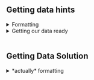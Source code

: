 ## Getting data hints

<details>
    <summary>Formatting</summary>

There's a lot of data we're gonna need to print out, and the best way to do it with with an **fstring**!

```py
    website = "fstring.help"
    print(f"Go to this website for some hints: {fstring.help}")
```

</details>

<details>
    <summary>Getting our data ready</summary>

Well, let's think about what data we need: The `last_name`, the `first_initial`, the `title`, and the `year` of publication. Let's put these into some variables:

```py
    last_name = self.author.split(" ")[?]
    first_initial = self.author.split(" ")[?][?]
    title = self.title
    year = self.year
```

I'm not gonna give you the indexes just yet, you can do those yourselves.

</details>
<br />

## Getting Data Solution

<details>
    <summary>*actually* formatting</summary>

```py
    class Book:
        def __init__(self, title: str, author: str, year: int):
            self.title = title
            self.author = author
            self.year = year

        def get_data(self): # remember the self argument!
            last_name = self.author.split(" ")[1] # let's split this up into first name last name, and grab the last name.
            first_initial = self.author.split(" ")[0][0] # let's grab the first initial!
            title = self.title
            year = self.year

            return f"{last_name}, {first_initial} ({year}). {title}."

```

Your GNED 1401 prof would be proud.

</details>
